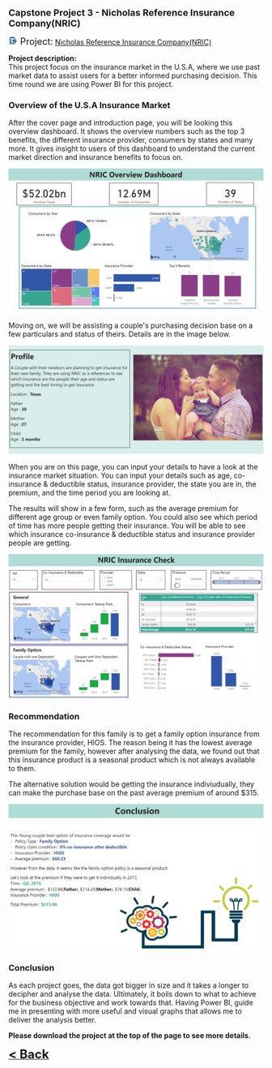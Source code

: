 <b><font size="+1">Capstone Project 3 - Nicholas Reference Insurance Company(NRIC)</font></b><br>

<img src="images/project.png" height="18" width="18"/><font size="+1"> Project:</font>
<a><a href="/Projects/Nicholas Capstone 3 Project.pbix" target="_blank">Nicholas Reference Insurance Company(NRIC)</a><br>

  

**Project description:** <br>
This project focus on the insurance market in the U.S.A, where we use past market data to assist users for a better informed purchasing decision. This time round we are using Power BI for this project.



### Overview of the U.S.A Insurance Market
After the cover page and introduction page, you will be looking this overview dashboard. It shows the overview numbers such as the top 3 benefits, the different insurance provider, consumers by states and many more. It gives insight to users of this dashboard to understand the current market direction and insurance benefits to focus on.

<a><a href="images/Capstone 3 Dashboard.JPG" target="_blank"><img src="images/Capstone 3 Dashboard.JPG"/></a>

Moving on, we will be assisting a couple's purchasing decision base on a few particulars and status of theirs. Details are in the image below.

<a><a href="images/C3 Profile.JPG" target="_blank"><img src="images/C3 Profile.JPG"/></a>
  
When you are on this page, you can input your details to have a look at the insurance market situation. You can input your details such as age, co-insurance & deductible status, insurance provider, the state you are in, the premium, and the time period you are looking at.

The results will show in a few form, such as the average premium for different age group or even family option. You could also see which period of time has more people getting their insurance. You will be able to see which insurance co-insurance & deductible status and insurance provider people are getting.
  
<a><a href="images/C3 Recomend.JPG" target="_blank"><img src="images/C3 Recomend.JPG"/></a>
  
### Recommendation
The recommendation for this family is to get a family option insurance from the insurance provider, HIOS. The reason being it has the lowest average premium for the family, however after analysing the data, we found out that this insurance product is a seasonal product which is not always available to them.

The alternative solution would be getting the insurance indiviudually, they can make the purchase base on the past average premium of around $315.
  
<a><a href="images/C3 Conclusion.JPG" target="_blank"><img src="images/C3 Conclusion.JPG"/></a>


### Conclusion
As each project goes, the data got bigger in size and it takes a longer to decipher and analyse the data. Ultimately, it boils down to what to achieve for the business objective and work towards that. Having Power BI, guide me in presenting with more useful and visual graphs that allows me to deliver the analysis better. 


<b>
Please download the project at the top of the page to see more details.
</b>

<a href="javascript:history.back()"><b><font size="+2">< Back</font></b></a>
